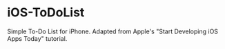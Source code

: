 iOS-ToDoList
============

Simple To-Do List for iPhone.  Adapted from Apple's "Start Developing iOS Apps Today" tutorial.
